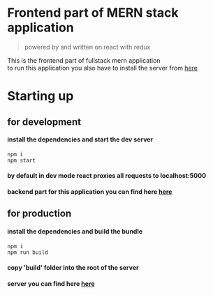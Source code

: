 # Frontend part of MERN stack application

> powered by and written on react with redux

This is the frontend part of fullstack mern application  
to run this application you also have to install the server from 
[here](https://github.com/Vasyokkrut/ExpressServer)

# Starting up

## for development

#### install the dependencies and start the dev server
```
npm i
npm start
```
#### by default in dev mode react proxies all requests to localhost:5000  
#### backend part for this application you can find here [here](https://github.com/Vasyokkrut/ExpressServer)

## for production

#### install the dependencies and build the bundle
```
npm i
npm run build
```
#### copy 'build' folder into the root of the server
#### server you can find here [here](https://github.com/Vasyokkrut/ExpressServer)
